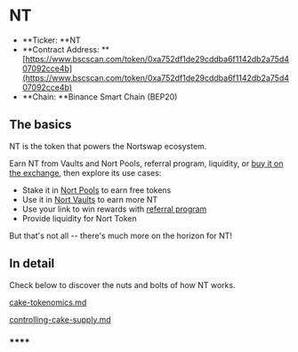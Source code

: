 # NT

* \*\*Ticker: \*\*NT
* \*\*Contract Address: \*\*[https://www.bscscan.com/token/0xa752df1de29cddba6f1142db2a75d407092cce4b](https://www.bscscan.com/token/0xa752df1de29cddba6f1142db2a75d407092cce4b)
* \*\*Chain: \*\*Binance Smart Chain (BEP20)

## The basics

NT is the token that powers the Nortswap ecosystem.

Earn NT from Vaults and Nort Pools, referral program, liquidity, or [buy it on the exchange](../../products/nortswap-exchange/), then explore its use cases:

* Stake it in [Nort Pools](../../products/syrup-pool/) to earn free tokens
* Use it in [Nort Vaults](../../products/yield-farming.md) to earn more NT
* Use your link to win rewards with [referral program](../../products/yield-farming.md#referral-program)
* Provide liquidity for Nort Token

But that's not all -- there's much more on the horizon for NT!

## In detail

Check below to discover the nuts and bolts of how NT works.

[cake-tokenomics.md](cake-tokenomics.md)

[controlling-cake-supply.md](broken-reference)

### \*\*\*\*
